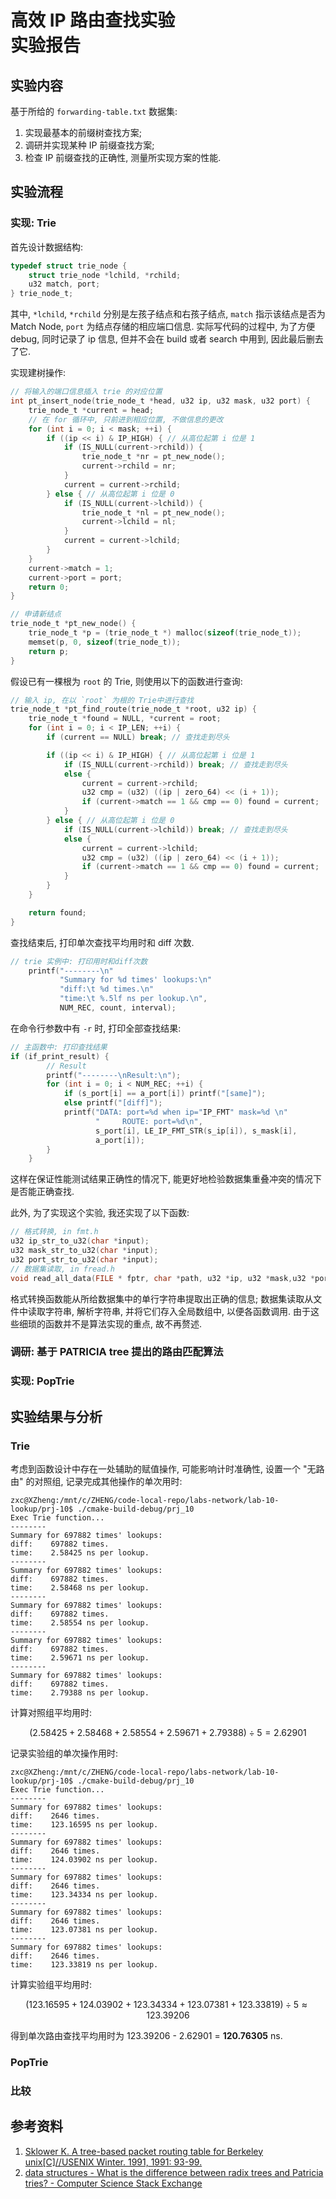 # 高效 IP 路由查找实验<br/>实验报告

<!--实验报告: 模板不限, 内容包括但不限于实验题目、实验内容、实验流程、实验结果及分析-->

## 实验内容

基于所给的 `forwarding-table.txt` 数据集:

1. 实现最基本的前缀树查找方案;
2. 调研并实现某种 IP 前缀查找方案;
3. 检查 IP 前缀查找的正确性, 测量所实现方案的性能.

## 实验流程

### 实现: Trie

<!-- TODO: 实现最基本的 Trie 查找 -->

首先设计数据结构:

```c
typedef struct trie_node {
    struct trie_node *lchild, *rchild;
    u32 match, port;
} trie_node_t;
```

其中, `*lchild`, `*rchild` 分别是左孩子结点和右孩子结点, `match` 指示该结点是否为 Match Node, `port` 为结点存储的相应端口信息. 实际写代码的过程中, 为了方便 debug, 同时记录了 ip 信息, 但并不会在 build 或者 search 中用到, 因此最后删去了它.

实现建树操作:

```c
// 将输入的端口信息插入 trie 的对应位置
int pt_insert_node(trie_node_t *head, u32 ip, u32 mask, u32 port) {
    trie_node_t *current = head;
    // 在 for 循环中, 只前进到相应位置, 不做信息的更改
    for (int i = 0; i < mask; ++i) {
        if ((ip << i) & IP_HIGH) { // 从高位起第 i 位是 1
            if (IS_NULL(current->rchild)) {
                trie_node_t *nr = pt_new_node();
                current->rchild = nr;
            }
            current = current->rchild;
        } else { // 从高位起第 i 位是 0
            if (IS_NULL(current->lchild)) {
                trie_node_t *nl = pt_new_node();
                current->lchild = nl;
            }
            current = current->lchild;
        }
    }
    current->match = 1;
    current->port = port;
    return 0;
}

// 申请新结点
trie_node_t *pt_new_node() {
    trie_node_t *p = (trie_node_t *) malloc(sizeof(trie_node_t));
    memset(p, 0, sizeof(trie_node_t));
    return p;
}
```

假设已有一棵根为 `root` 的 Trie, 则使用以下的函数进行查询:

```c
// 输入 ip, 在以 `root` 为根的 Trie中进行查找
trie_node_t *pt_find_route(trie_node_t *root, u32 ip) {
    trie_node_t *found = NULL, *current = root;
    for (int i = 0; i < IP_LEN; ++i) {
        if (current == NULL) break; // 查找走到尽头

        if ((ip << i) & IP_HIGH) { // 从高位起第 i 位是 1
            if (IS_NULL(current->rchild)) break; // 查找走到尽头
            else {
                current = current->rchild;
                u32 cmp = (u32) ((ip | zero_64) << (i + 1));
                if (current->match == 1 && cmp == 0) found = current;
            }
        } else { // 从高位起第 i 位是 0
            if (IS_NULL(current->lchild)) break; // 查找走到尽头
            else {
                current = current->lchild;
                u32 cmp = (u32) ((ip | zero_64) << (i + 1));
                if (current->match == 1 && cmp == 0) found = current;
            }
        }
    }

    return found;
}
```

查找结束后, 打印单次查找平均用时和 diff 次数.

```c
// trie 实例中: 打印用时和diff次数
    printf("--------\n"
           "Summary for %d times' lookups:\n"
           "diff:\t %d times.\n"
           "time:\t %.5lf ns per lookup.\n",
           NUM_REC, count, interval);
```

在命令行参数中有 `-r` 时, 打印全部查找结果:

```c
// 主函数中: 打印查找结果
if (if_print_result) {
        // Result
        printf("--------\nResult:\n");
        for (int i = 0; i < NUM_REC; ++i) {
            if (s_port[i] == a_port[i]) printf("[same]");
            else printf("[diff]");
            printf("DATA: port=%d when ip="IP_FMT" mask=%d \n"
                   "     ROUTE: port=%d\n",
                   s_port[i], LE_IP_FMT_STR(s_ip[i]), s_mask[i],
                   a_port[i]);
        }
    }
```

这样在保证性能测试结果正确性的情况下, 能更好地检验数据集重叠冲突的情况下是否能正确查找.

此外, 为了实现这个实验, 我还实现了以下函数:

```c
// 格式转换, in fmt.h
u32 ip_str_to_u32(char *input);
u32 mask_str_to_u32(char *input);
u32 port_str_to_u32(char *input);
// 数据集读取, in fread.h
void read_all_data(FILE * fptr, char *path, u32 *ip, u32 *mask,u32 *port);
```

格式转换函数能从所给数据集中的单行字符串提取出正确的信息; 数据集读取从文件中读取字符串, 解析字符串, 并将它们存入全局数组中, 以便各函数调用. 由于这些细琐的函数并不是算法实现的重点, 故不再赘述.

### 调研: 基于 PATRICIA tree 提出的路由匹配算法

<!-- TODO: 介绍某种升级方案 -->

### 实现: PopTrie

<!-- !TODO: 实现某种升级方案 -->

## 实验结果与分析

<!-- TODO: 别忘写内存消耗 -->

### Trie

考虑到函数设计中存在一处辅助的赋值操作, 可能影响计时准确性, 设置一个 "无路由" 的对照组, 记录完成其他操作的单次用时:

```
zxc@XZheng:/mnt/c/ZHENG/code-local-repo/labs-network/lab-10-lookup/prj-10$ ./cmake-build-debug/prj_10
Exec Trie function...
--------
Summary for 697882 times' lookups:
diff:    697882 times.
time:    2.58425 ns per lookup.
--------
Summary for 697882 times' lookups:
diff:    697882 times.
time:    2.58468 ns per lookup.
--------
Summary for 697882 times' lookups:
diff:    697882 times.
time:    2.58554 ns per lookup.
--------
Summary for 697882 times' lookups:
diff:    697882 times.
time:    2.59671 ns per lookup.
--------
Summary for 697882 times' lookups:
diff:    697882 times.
time:    2.79388 ns per lookup.
```

计算对照组平均用时:

$$
(2.58425+2.58468+2.58554+2.59671+2.79388) \div 5 = 2.62901
$$

记录实验组的单次操作用时:

```
zxc@XZheng:/mnt/c/ZHENG/code-local-repo/labs-network/lab-10-lookup/prj-10$ ./cmake-build-debug/prj_10
Exec Trie function...
--------
Summary for 697882 times' lookups:
diff:    2646 times.
time:    123.16595 ns per lookup.
--------
Summary for 697882 times' lookups:
diff:    2646 times.
time:    124.03902 ns per lookup.
--------
Summary for 697882 times' lookups:
diff:    2646 times.
time:    123.34334 ns per lookup.
--------
Summary for 697882 times' lookups:
diff:    2646 times.
time:    123.07381 ns per lookup.
--------
Summary for 697882 times' lookups:
diff:    2646 times.
time:    123.33819 ns per lookup.
```

计算实验组平均用时:

$$
(123.16595+124.03902+123.34334+123.07381+123.33819) \div 5 \approx 123.39206
$$

得到单次路由查找平均用时为 123.39206 - 2.62901 = **120.76305** ns.

### PopTrie

<!-- TODO: 实验结果分析 -->

### 比较

<!-- TODO: 两种算法的性能比较 -->

<!-- ## 思考题 -->

<!-- 请将思考/调研结果写到实验报告中 -->

<!-- ## 实验反思 -->

<!-- ### 调试中出现过的问题 -->

## 参考资料

<!--脚注-->

1. [Sklower K. A tree-based packet routing table for Berkeley unix[C]//USENIX Winter. 1991, 1991: 93-99.](https://citeseerx.ist.psu.edu/viewdoc/download?doi=10.1.1.121.9223&rep=rep1&type=pdf)
2. [data structures - What is the difference between radix trees and Patricia tries? - Computer Science Stack Exchange](https://cs.stackexchange.com/questions/63048/what-is-the-difference-between-radix-trees-and-patricia-tries)
